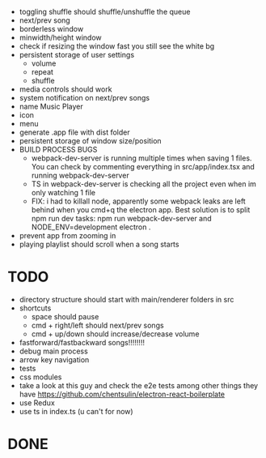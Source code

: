 - toggling shuffle should shuffle/unshuffle the queue
- next/prev song
- borderless window
- minwidth/height window
- check if resizing the window fast you still see the white bg
- persistent storage of user settings
  - volume
  - repeat
  - shuffle
- media controls should work
- system notification on next/prev songs
- name Music Player
- icon
- menu
- generate .app file with dist folder
- persistent storage of window size/position
- BUILD PROCESS BUGS
  - webpack-dev-server is running multiple times when saving 1 files. You can check by
    commenting everything in src/app/index.tsx and running webpack-dev-server
  - TS in webpack-dev-server is checking all the project even when im only watching 1 file
  - FIX: i had to killall node, apparently some webpack leaks are left behind
    when you cmd+q the electron app. Best solution is to split npm run dev tasks:
    npm run webpack-dev-server and NODE_ENV=development electron .
- prevent app from zooming in
- playing playlist should scroll when a song starts

# TODO
- directory structure should start with main/renderer folders in src
- shortcuts
  - space should pause
  - cmd + right/left should next/prev songs
  - cmd + up/down should increase/decrease volume
- fastforward/fastbackward songs!!!!!!!!
- debug main process
- arrow key navigation
- tests
- css modules
- take a look at this guy and check the e2e tests among other things they have
  https://github.com/chentsulin/electron-react-boilerplate
- use Redux
- use ts in index.ts (u can't for now)

# DONE
